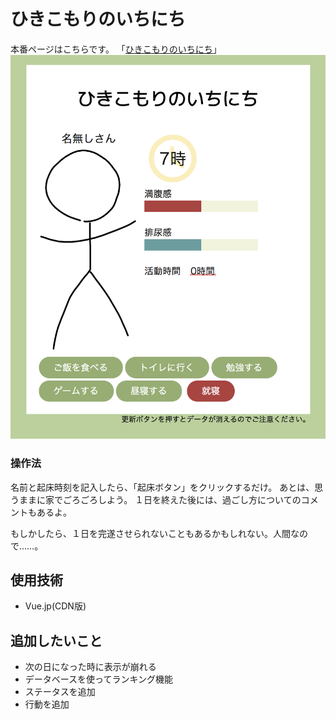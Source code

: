 # ひきこもりのいちにち

本番ページはこちらです。
「[ひきこもりのいちにち](https://aiandrox.github.io/hikikomori_oneday/)」
![プレビュー](./preview.png)

### 操作法

名前と起床時刻を記入したら、「起床ボタン」をクリックするだけ。
あとは、思うままに家でごろごろしよう。
１日を終えた後には、過ごし方についてのコメントもあるよ。

もしかしたら、１日を完遂させられないこともあるかもしれない。人間なので……。


## 使用技術

- Vue.jp(CDN版)

## 追加したいこと

- 次の日になった時に表示が崩れる
- データベースを使ってランキング機能
- ステータスを追加
- 行動を追加
